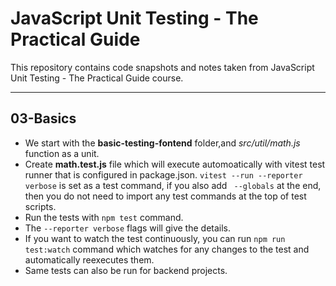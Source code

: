 # JavaScript Unit Testing - The Practical Guide

This repository contains code snapshots and notes taken from JavaScript Unit Testing - The Practical Guide course.

---

## 03-Basics

-   We start with the **basic-testing-fontend** folder,and _src/util/math.js_ function as a unit.
-   Create **math.test.js** file which will execute automoatically with vitest test runner that is configured in package.json. `vitest --run --reporter verbose` is set as a test command, if you also add ` --globals` at the end, then you do not need to import any test commands at the top of test scripts.
-   Run the tests with `npm test` command.
-   The `--reporter verbose` flags will give the details.
-   If you want to watch the test continuously, you can run `npm run test:watch` command which watches for any changes to the test and automatically reexecutes them.
-   Same tests can also be run for backend projects.

